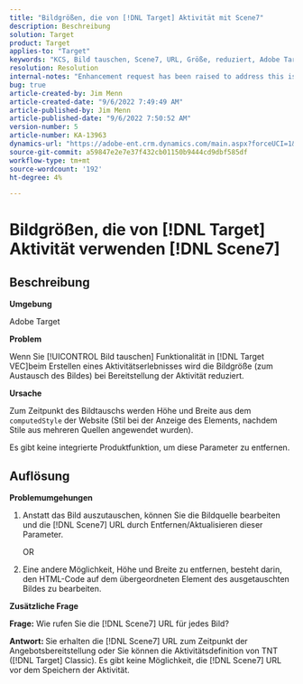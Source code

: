 ```yaml
---
title: "Bildgrößen, die von [!DNL Target] Aktivität mit Scene7"
description: Beschreibung
solution: Target
product: Target
applies-to: "Target"
keywords: "KCS, Bild tauschen, Scene7, URL, Größe, reduziert, Adobe Target"
resolution: Resolution
internal-notes: "Enhancement request has been raised to address this issue permanentaly"
bug: true
article-created-by: Jim Menn
article-created-date: "9/6/2022 7:49:49 AM"
article-published-by: Jim Menn
article-published-date: "9/6/2022 7:50:52 AM"
version-number: 5
article-number: KA-13963
dynamics-url: "https://adobe-ent.crm.dynamics.com/main.aspx?forceUCI=1&pagetype=entityrecord&etn=knowledgearticle&id=f88b677b-b82d-ed11-9db1-0022480866ad"
source-git-commit: a59847e2e7e37f432cb01150b9444cd9dbf585df
workflow-type: tm+mt
source-wordcount: '192'
ht-degree: 4%

---
```


# Bildgrößen, die von [!DNL Target] Aktivität verwenden [!DNL Scene7]

## Beschreibung

<b>Umgebung</b>

Adobe Target

<b>Problem</b>

Wenn Sie [!UICONTROL Bild tauschen] Funktionalität in [!DNL Target VEC]beim Erstellen eines Aktivitätserlebnisses wird die Bildgröße (zum Austausch des Bildes) bei Bereitstellung der Aktivität reduziert.

<b>Ursache</b>

Zum Zeitpunkt des Bildtauschs werden Höhe und Breite aus dem `computedStyle` der Website (Stil bei der Anzeige des Elements, nachdem Stile aus mehreren Quellen angewendet wurden).

Es gibt keine integrierte Produktfunktion, um diese Parameter zu entfernen.

## Auflösung

<b>Problemumgehungen</b>

1. Anstatt das Bild auszutauschen, können Sie die Bildquelle bearbeiten und die [!DNL Scene7] URL durch Entfernen/Aktualisieren dieser Parameter.

   OR

1. Eine andere Möglichkeit, Höhe und Breite zu entfernen, besteht darin, den HTML-Code auf dem übergeordneten Element des ausgetauschten Bildes zu bearbeiten.

<b>Zusätzliche Frage</b>

<b>Frage:</b> Wie rufen Sie die [!DNL Scene7] URL für jedes Bild? 

<b>Antwort: </b>Sie erhalten die [!DNL Scene7] URL zum Zeitpunkt der Angebotsbereitstellung oder Sie können die Aktivitätsdefinition von TNT ([!DNL Target] Classic). Es gibt keine Möglichkeit, die [!DNL Scene7] URL vor dem Speichern der Aktivität.
